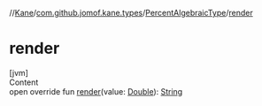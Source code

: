//[Kane](../../index.md)/[com.github.jomof.kane.types](../index.md)/[PercentAlgebraicType](index.md)/[render](render.md)



# render  
[jvm]  
Content  
open override fun [render](render.md)(value: [Double](https://kotlinlang.org/api/latest/jvm/stdlib/kotlin/-double/index.html)): [String](https://kotlinlang.org/api/latest/jvm/stdlib/kotlin/-string/index.html)  




